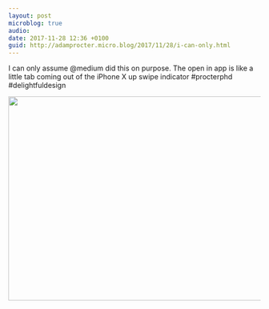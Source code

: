 ```yaml
---
layout: post
microblog: true
audio: 
date: 2017-11-28 12:36 +0100
guid: http://adamprocter.micro.blog/2017/11/28/i-can-only.html
---
```

I can only assume @medium did this on purpose. The open in app is like a little tab coming out of the iPhone X up swipe indicator #procterphd #delightfuldesign

<img src="http://discursive.adamprocter.co.uk/uploads/2017/a653c7cf22.jpg" width="600" height="408" />

